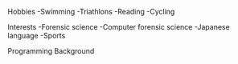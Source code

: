 Hobbies
-Swimming
-Triathlons
-Reading
-Cycling

Interests
-Forensic science
-Computer forensic science
-Japanese language
-Sports

Programming Background